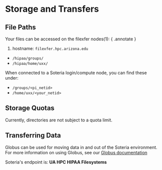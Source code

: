 # Storage and Transfers

## File Paths

Your files can be accessed on the filexfer nodes(1):
{ .annotate }

1.  hostname: ```filexfer.hpc.arizona.edu```

<ul>
    <li> <code>/hipaa/groups/<pi_netid></code> </li>
    <li><code>/hipaa/home/uxx/<your_netid></code></li>
</ul>

When connected to a Soteria login/compute node, you can find these under:

* ```/groups/<pi_netid>```
* ```/home/uxx/<your_netid>```

## Storage Quotas

Currently, directories are not subject to a quota limit.

## Transferring Data

Globus can be used for moving data in and out of the Soteria environment. For more information on using Globus, see our [Globus documentation](../../storage_and_transfers/transfers/globus/)

Soteria's endpoint is: **UA HPC HIPAA Filesystems**